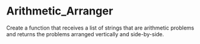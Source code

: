 # Arithmetic_Arranger
Create a function that receives a list of strings that are arithmetic problems and returns the problems arranged vertically and side-by-side.
